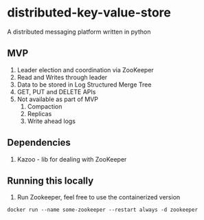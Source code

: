 # distributed-key-value-store
A distributed messaging platform written in python

## MVP
1. Leader election and coordination via ZooKeeper
2. Read and Writes through leader 
4. Data to be stored in Log Structured Merge Tree
5. GET, PUT and DELETE APIs
6. Not available as part of MVP
    1. Compaction
    2. Replicas
    3. Write ahead logs


## Dependencies
1. Kazoo - lib for dealing with ZooKeeper


## Running this locally
1. Run Zookeeper, feel free to use the containerized version
```
docker run --name some-zookeeper --restart always -d zookeeper
```